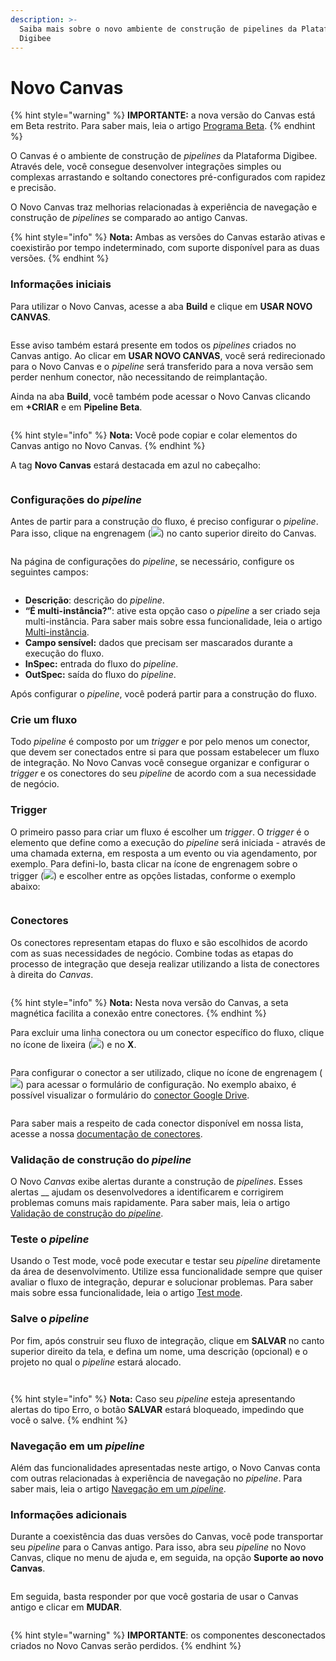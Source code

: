 ```yaml
---
description: >-
  Saiba mais sobre o novo ambiente de construção de pipelines da Plataforma
  Digibee
---
```


# Novo Canvas

{% hint style="warning" %}
**IMPORTANTE:** a nova versão do Canvas está em Beta restrito. Para saber mais, leia o artigo [Programa Beta](../geral/programa-beta.md).
{% endhint %}

O Canvas é o ambiente de construção de _pipelines_ da Plataforma Digibee. Através dele, você consegue desenvolver integrações simples ou complexas arrastando e soltando conectores pré-configurados com rapidez e precisão.

O Novo Canvas traz melhorias relacionadas à experiência de navegação e construção de _pipelines_ se comparado ao antigo Canvas.

{% hint style="info" %}
**Nota:** Ambas as versões do Canvas estarão ativas e coexistirão por tempo indeterminado, com suporte disponível para as duas versões.
{% endhint %}

### Informações iniciais

Para utilizar o Novo Canvas, acesse a aba **Build** e clique em **USAR NOVO CANVAS**.

<figure><img src="../.gitbook/assets/image5.png" alt=""><figcaption></figcaption></figure>

Esse aviso também estará presente em todos os _pipelines_ criados no Canvas antigo. Ao clicar em **USAR NOVO CANVAS**, você será redirecionado para o Novo Canvas e o _pipeline_ será transferido para a nova versão sem perder nenhum conector, não necessitando de reimplantação.

Ainda na aba **Build**, você também pode acessar o Novo Canvas clicando em **+CRIAR** e em **Pipeline Beta**.

<figure><img src="../.gitbook/assets/image9.png" alt=""><figcaption></figcaption></figure>

{% hint style="info" %}
**Nota:** Você pode copiar e colar elementos do Canvas antigo no Novo Canvas.
{% endhint %}

A tag **Novo Canvas** estará destacada em azul no cabeçalho:

<figure><img src="../.gitbook/assets/image13.png" alt=""><figcaption></figcaption></figure>

### Configurações do _pipeline_

Antes de partir para a construção do fluxo, é preciso configurar o _pipeline_. Para isso, clique na engrenagem (![](../.gitbook/assets/image16.png)) no canto superior direito do Canvas.

<figure><img src="../.gitbook/assets/image15.png" alt=""><figcaption></figcaption></figure>

Na página de configurações do _pipeline_, se necessário, configure os seguintes campos:

<figure><img src="../.gitbook/assets/image12.png" alt=""><figcaption></figcaption></figure>

* **Descrição**: descrição do _pipeline_.
* **“É multi-instância?”**: ative esta opção caso o _pipeline_ a ser criado seja multi-instância. Para saber mais sobre essa funcionalidade, leia o artigo [Multi-instância](https://docs.digibee.com/documentation/v/pt-br/configurations/multi-instancia).
* **Campo sensível:** dados que precisam ser mascarados durante a execução do fluxo.
* **InSpec:** entrada do fluxo do _pipeline_.
* **OutSpec:** saída do fluxo do _pipeline_.

Após configurar o _pipeline_, você poderá partir para a construção do fluxo.

### Crie um fluxo

Todo _pipeline_ é composto por um _trigger_ e por pelo menos um conector, que devem ser conectados entre si para que possam estabelecer um fluxo de integração. No Novo Canvas você consegue organizar e configurar o _trigger_ e os conectores do seu _pipeline_ de acordo com a sua necessidade de negócio.

### Trigger <a href="#h_d80b42e462" id="h_d80b42e462"></a>

O primeiro passo para criar um fluxo é escolher um _trigger_. O _trigger_ é o elemento que define como a execução do _pipeline_ será iniciada - através de uma chamada externa, em resposta a um evento ou via agendamento, por exemplo. Para defini-lo, basta clicar na ícone de engrenagem sobre o trigger (![](../.gitbook/assets/image4.png)) e escolher entre as opções listadas, conforme o exemplo abaixo:

<figure><img src="../.gitbook/assets/image11.gif" alt=""><figcaption></figcaption></figure>

### Conectores <a href="#h_eadc6e7b3f" id="h_eadc6e7b3f"></a>

Os conectores representam etapas do fluxo e são escolhidos de acordo com as suas necessidades de negócio. Combine todas as etapas do processo de integração que deseja realizar utilizando a lista de conectores à direita do _Canvas_.

<figure><img src="../.gitbook/assets/image8.gif" alt=""><figcaption></figcaption></figure>

{% hint style="info" %}
**Nota:** Nesta nova versão do Canvas, a seta magnética facilita a conexão entre conectores.
{% endhint %}

Para excluir uma linha conectora ou um conector específico do fluxo, clique no ícone de lixeira (![](<../.gitbook/assets/image1 (1).png>)) e no **X**.

<figure><img src="../.gitbook/assets/image10.gif" alt=""><figcaption></figcaption></figure>

Para configurar o conector a ser utilizado, clique no ícone de engrenagem (![](<../.gitbook/assets/image4 (1).png>)) para acessar o formulário de configuração. No exemplo abaixo, é possível visualizar o formulário do [conector Google Drive](../components/file-storage/google-drive.md).

<figure><img src="../.gitbook/assets/image6.gif" alt=""><figcaption></figcaption></figure>

Para saber mais a respeito de cada conector disponível em nossa lista, acesse a nossa [documentação de conectores](broken-reference).

### Validação de construção do _pipeline_ <a href="#h_3e6ea3319e" id="h_3e6ea3319e"></a>

O Novo _Canvas_ exibe alertas durante a construção de _pipelines_. Esses alertas __ ajudam os desenvolvedores a identificarem e corrigirem problemas comuns mais rapidamente. Para saber mais, leia o artigo [Validação de construção do _pipeline_](pipelines/validacao-de-construcao-do-pipeline.md).

### Teste o _pipeline_ <a href="#h_e277eac4b9" id="h_e277eac4b9"></a>

Usando o Test mode, você pode executar e testar seu _pipeline_ diretamente da área de desenvolvimento. Utilize essa funcionalidade sempre que quiser avaliar o fluxo de integração, depurar e solucionar problemas. Para saber mais sobre essa funcionalidade, leia o artigo [Test mode](canvas/test-mode/).

### Salve o _pipeline_ <a href="#h_3b2d142001" id="h_3b2d142001"></a>

Por fim, após construir seu fluxo de integração, clique em **SALVAR** no canto superior direito da tela, e defina um nome, uma descrição (opcional) e o projeto no qual o _pipeline_ estará alocado.

<figure><img src="../.gitbook/assets/image3.png" alt=""><figcaption></figcaption></figure>

<figure><img src="../.gitbook/assets/image7 (3).png" alt=""><figcaption></figcaption></figure>

{% hint style="info" %}
**Nota:** Caso seu _pipeline_ esteja apresentando alertas do tipo Erro, o botão **SALVAR** estará bloqueado, impedindo que você o salve.
{% endhint %}

### Navegação em um _pipeline_ <a href="#h_497047ccf4" id="h_497047ccf4"></a>

Além das funcionalidades apresentadas neste artigo, o Novo Canvas conta com outras relacionadas à experiência de navegação no _pipeline_. Para saber mais, leia o artigo [Navegação em um ](https://docs.google.com/document/d/1ig37zdC5TwZ9w\_mUTvd3xzaxaNQXqrgPvgWY0mJu0jE/edit?usp=sharing)[_pipeline_](https://docs.google.com/document/d/1ig37zdC5TwZ9w\_mUTvd3xzaxaNQXqrgPvgWY0mJu0jE/edit?usp=sharing).

### Informações adicionais <a href="#h_e33627e7c3" id="h_e33627e7c3"></a>

Durante a coexistência das duas versões do Canvas, você pode transportar seu _pipeline_ para o Canvas antigo. Para isso, abra seu _pipeline_ no Novo Canvas, clique no menu de ajuda e, em seguida, na opção **Suporte ao novo Canvas**.

<figure><img src="../.gitbook/assets/image2.png" alt=""><figcaption></figcaption></figure>

Em seguida, basta responder por que você gostaria de usar o Canvas antigo e clicar em **MUDAR**.

<figure><img src="../.gitbook/assets/image14.png" alt=""><figcaption></figcaption></figure>

{% hint style="warning" %}
**IMPORTANTE**: os componentes desconectados criados no Novo Canvas serão perdidos.
{% endhint %}
